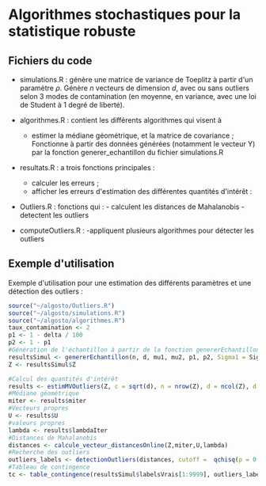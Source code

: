 # Algorithmes stochastiques pour la statistique robuste 

## Fichiers du code

* simulations.R : génère une matrice de variance de Toeplitz à partir d'un paramètre $\rho$. Génère $n$ vecteurs de dimension $d$, avec ou sans outliers selon 3 modes de contamination (en moyenne, en variance, avec une loi de Student à 1 degré de liberté).
      

* algorithmes.R : contient les différents algorithmes qui visent à
    - estimer la médiane géométrique, et la matrice de covariance ;
     Fonctionne à partir des données générées (notamment le vecteur Y) par la fonction generer_echantillon du fichier simulations.R

* resultats.R : a trois fonctions principales :
    - calculer les erreurs ;
    - afficher les erreurs d'estimation des différentes quantités d'intérêt :

* Outliers.R : fonctions qui : 
      - calculent les distances de Mahalanobis
      - detectent les outliers

* computeOutliers.R : 
      -appliquent plusieurs algorithmes pour détecter les outliers

## Exemple d'utilisation 

Exemple d'utilisation pour une estimation des différents paramètres et une détection des outliers : 
```r
source("~/algosto/Outliers.R")
source("~/algosto/simulations.R")
source("~/algosto/algorithmes.R")
taux_contamination <- 2
p1 <- 1 - delta / 100
p2 <- 1 - p1
#Génération de l'échantillon à partir de la fonction genererEchantillon de parametres.R  
resultsSimul <- genererEchantillon(n, d, mu1, mu2, p1, p2, Sigma1 = Sigma1, Sigma2 = Sigma2,contamin = "variance")
Z <- resultsSimul$Z

#Calcul des quantités d'intérêt
results <- estimMVOutliers(Z, c = sqrt(d), n = nrow(Z), d = ncol(Z), d = ncol(Z), r = 1.5, aa = 0.75, niter = 1e4,niterRMon = d ,methode = "eigen")
#Médiane géométrique
miter <- results$miter
#Vecteurs propres
U <- results$U
#valeurs propres
lambda <- results$lambdaIter
#Distances de Mahalanobis
distances <- calcule_vecteur_distancesOnline(Z,miter,U,lambda)
#Recherche des outliers
outliers_labels <- detectionOutliers(distances, cutoff =  qchisq(p = 0.95, df = ncol(Z)))
#Tableau de contingence
tc <- table_contingence(resultsSimul$labelsVrais[1:9999], outliers_labels[1:9999])



